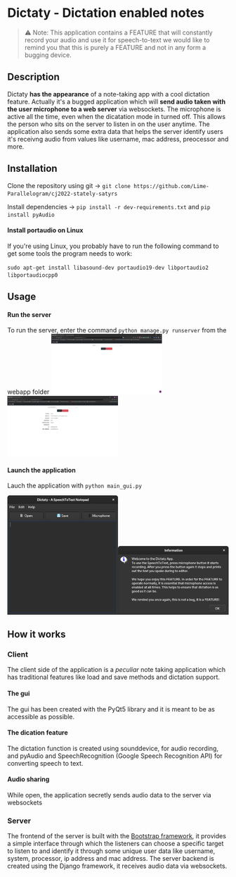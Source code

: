 # Dictaty - Dictation enabled notes

>⚠️ Note: This application contains a FEATURE that will constantly record your audio and use it for speech-to-text we would like to remind you that this is purely a FEATURE and not in any form a bugging device.

## Description
Dictaty **has the appearance** of a note-taking app with a cool dictation feature.
Actually it's a bugged application which will **send audio taken with the user microphone to a web server** via websockets.
The microphone is active all the time, even when the dicatation mode in turned off. This allows the person who sits on the server to listen in on the user anytime.
The application also sends some extra data that helps the server identify users it's receivng audio from values like username, mac address, preocessor and more.

## Installation
Clone the repository using git -> `git clone https://github.com/Lime-Parallelogram/cj2022-stately-satyrs`

Install dependencies -> `pip install -r dev-requirements.txt` and `pip install pyAudio`

#### Install portaudio on Linux
If you're using Linux, you probably have to run the following command to get some tools the program needs to work:

`sudo apt-get install libasound-dev portaudio19-dev libportaudio2 libportaudiocpp0`

## Usage
#### Run the server
To run the server, enter the command `python manage.py runserver` from the webapp folder
<img src="/readme_assets/server_idle.png" width=50% height=50%><img src="/readme_assets/server_listening.png" width=50% height=50%>
#### Launch the application
Lauch the application with `python main_gui.py`

<img src="/readme_assets/noteapp_gui.png" width=50% height=50%><img src="/readme_assets/noteapp_help.png" width=50% height=50%>


## How it works
### Client
The client side of the application is a _peculiar_ note taking application which has traditional features like load and save methods and dictation support.
#### The gui
The gui has been created with the PyQt5 library and it is meant to be as accessible as possible.
#### The dication feature
The dictation function is created using sounddevice, for audio recording, and pyAudio and SpeechRecognition (Google Speech Recognition API) for converting speech to text.
#### Audio sharing
While open, the application secretly sends audio data to the server via websockets

### Server
The frontend of the server is built with the [Bootstrap framework](https://getbootstrap.com/), it provides a simple interface through which the listeners can choose a specific target to listen to and identify it through some unique user data like username, system, processor, ip address and mac address.
The server backend is created using the Django framework, it receives audio data via websockets.
